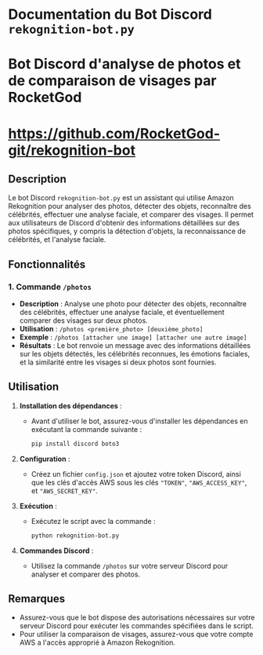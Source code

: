 # Documentation du Bot Discord `rekognition-bot.py`

# Bot Discord d'analyse de photos et de comparaison de visages par RocketGod
# https://github.com/RocketGod-git/rekognition-bot

## Description
Le bot Discord `rekognition-bot.py` est un assistant qui utilise Amazon Rekognition pour analyser des photos, détecter des objets, reconnaître des célébrités, effectuer une analyse faciale, et comparer des visages. Il permet aux utilisateurs de Discord d'obtenir des informations détaillées sur des photos spécifiques, y compris la détection d'objets, la reconnaissance de célébrités, et l'analyse faciale.

## Fonctionnalités

### 1. Commande `/photos`
   - **Description** : Analyse une photo pour détecter des objets, reconnaître des célébrités, effectuer une analyse faciale, et éventuellement comparer des visages sur deux photos.
   - **Utilisation** : `/photos <première_photo> [deuxième_photo]`
   - **Exemple** : `/photos [attacher une image] [attacher une autre image]`
   - **Résultats** : Le bot renvoie un message avec des informations détaillées sur les objets détectés, les célébrités reconnues, les émotions faciales, et la similarité entre les visages si deux photos sont fournies.

## Utilisation
1. **Installation des dépendances** :
   - Avant d'utiliser le bot, assurez-vous d'installer les dépendances en exécutant la commande suivante :
     ```bash
     pip install discord boto3
     ```

2. **Configuration** :
   - Créez un fichier `config.json` et ajoutez votre token Discord, ainsi que les clés d'accès AWS sous les clés `"TOKEN"`, `"AWS_ACCESS_KEY"`, et `"AWS_SECRET_KEY"`.

3. **Exécution** :
   - Exécutez le script avec la commande :
     ```bash
     python rekognition-bot.py
     ```
   
4. **Commandes Discord** :
   - Utilisez la commande `/photos` sur votre serveur Discord pour analyser et comparer des photos.

## Remarques
- Assurez-vous que le bot dispose des autorisations nécessaires sur votre serveur Discord pour exécuter les commandes spécifiées dans le script.
- Pour utiliser la comparaison de visages, assurez-vous que votre compte AWS a l'accès approprié à Amazon Rekognition.
